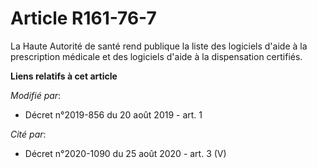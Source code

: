 # Article R161-76-7

La Haute Autorité de santé rend publique la liste des logiciels d'aide à la prescription médicale et des logiciels d'aide à
la dispensation certifiés.

**Liens relatifs à cet article**

_Modifié par_:

  - Décret n°2019-856 du 20 août 2019 - art. 1

_Cité par_:

  - Décret n°2020-1090 du 25 août 2020 - art. 3 (V)
